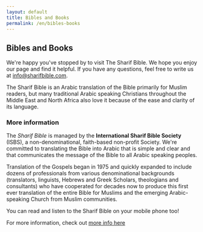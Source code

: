 ```yaml
---
layout: default
title: Bibles and Books
permalink: /en/bibles-books
---
```

## Bibles and Books

We're happy you've stopped by to visit The Sharif Bible. We hope you enjoy our page and find it helpful. If you have any questions, feel free to write us at info@sharifbible.com.

The Sharif Bible is an Arabic translation of the Bible primarily for Muslim readers, but many traditional Arabic speaking Christians throughout the Middle East and North Africa also love it because of the ease and clarity of its language. 

### More information
The *Sharif Bible* is managed by the **International Sharif Bible Society** (ISBS), a non-denominational, faith-based non-profit Society. We're committed to translating the Bible into Arabic that is simple and clear and that communicates the message of the Bible to all Arabic speaking peoples.

Translation of the Gospels began in 1975 and quickly expanded to include dozens of professionals from various denominational backgrounds (translators, linguists, Hebrews and Greek Scholars, theologians and consultants) who have cooperated for decades now to produce this first ever translation of the entire Bible for Muslims and the emerging Arabic-speaking Church from Muslim communities.

You can read and listen to the Sharif Bible on your mobile phone too!

For more information, check out [more info here](https://google.com)